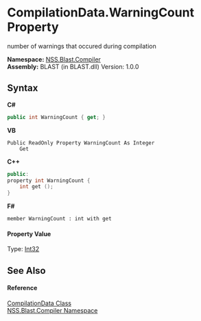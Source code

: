 # CompilationData.WarningCount Property 
 

number of warnings that occured during compilation

**Namespace:**&nbsp;<a href="26a25caa-f50b-92ad-f15c-dbb9db1493ae">NSS.Blast.Compiler</a><br />**Assembly:**&nbsp;BLAST (in BLAST.dll) Version: 1.0.0

## Syntax

**C#**<br />
``` C#
public int WarningCount { get; }
```

**VB**<br />
``` VB
Public ReadOnly Property WarningCount As Integer
	Get
```

**C++**<br />
``` C++
public:
property int WarningCount {
	int get ();
}
```

**F#**<br />
``` F#
member WarningCount : int with get

```


#### Property Value
Type: <a href="https://docs.microsoft.com/dotnet/api/system.int32" target="_blank" rel="noopener noreferrer">Int32</a>

## See Also


#### Reference
<a href="52667f7e-8dc6-6543-e265-fdc90d6834fa">CompilationData Class</a><br /><a href="26a25caa-f50b-92ad-f15c-dbb9db1493ae">NSS.Blast.Compiler Namespace</a><br />